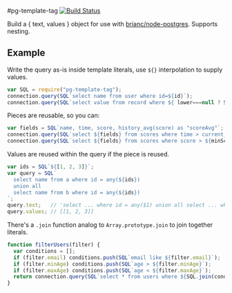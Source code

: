 #pg-template-tag
[![Build Status](https://travis-ci.org/XeCycle/pg-template-tag.svg)](https://travis-ci.org/XeCycle/pg-template-tag)

Build a { text, values } object for use with
[brianc/node-postgres](https://github.com/brianc/node-postgres/).
Supports nesting.

## Example

Write the query as-is inside template literals, use `${}` interpolation to
supply values.

```javascript
var SQL = require("pg-template-tag");
connection.query(SQL`select name from user where id=${id}`);
connection.query(SQL`select value from record where ${ lower===null ? SQL`true` : SQL`time > ${lower}`}`);
```

Pieces are reusable, so you can:

```javascript
var fields = SQL`name, time, score, history_avg(score) as "scoreAvg"`;
connection.query(SQL`select ${fields} from scores where time > current_date`);
connection.query(SQL`select ${fields} from scores where score > ${minScore}`);
```

Values are reused within the query if the piece is reused.

```javascript
var ids = SQL`${[1, 2, 3]}`;
var query = SQL`
  select name from a where id = any(${ids})
  union all
  select name from b where id = any(${ids})
`;
query.text;   // 'select ... where id = any($1) union all select ... where id = any($1)'
query.values; // [[1, 2, 3]]
```

There's a `.join` function analog to `Array.prototype.join` to join together literals.

```javascript
function filterUsers(filter) {
  var conditions = [];
  if (filter.email) conditions.push(SQL`email like ${filter.email}`);
  if (filter.minAge) conditions.push(SQL`age > ${filter.minAge}`);
  if (filter.maxAge) conditions.push(SQL`age < ${filter.maxAge}`);
  return connection.query(SQL`select * from users where ${SQL.join(conditions, ' and ')}`);
}
```

